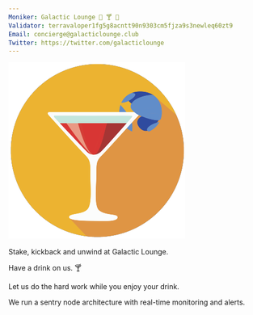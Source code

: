 ```yaml
---
Moniker: Galactic Lounge 🥃 🍸 🍹
Validator: terravaloper1fg5g8acntt90n9303cm5fjza9s3newleq60zt9
Email: concierge@galacticlounge.club
Twitter: https://twitter.com/galacticlounge
---
```


![galacticlounge](logo.png)

Stake, kickback and unwind at Galactic Lounge.

Have a drink on us. 🍸

Let us do the hard work while you enjoy your drink.

We run a sentry node architecture with real-time monitoring and alerts.
